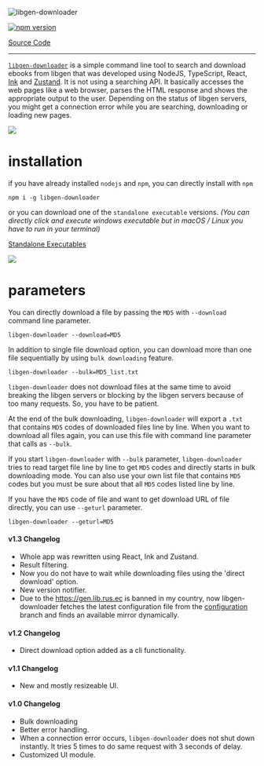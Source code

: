 ![libgen-downloader](https://raw.githubusercontent.com/obsfx/libgen-cli-downloader/gh-pages/media/logo-w.png)

[![npm version](https://badge.fury.io/js/libgen-downloader.svg)](https://badge.fury.io/js/libgen-downloader)

[Source Code](https://github.com/obsfx/libgen-downloader)

---

[`libgen-downloader`](https://github.com/obsfx/libgen-downloader) is a simple command line tool to search and download ebooks from libgen that was developed using NodeJS, TypeScript, React, [Ink](https://github.com/vadimdemedes/ink) and [Zustand](https://github.com/pmndrs/zustand). It is not using a searching API. It basically accesses the web pages like a web browser, parses the HTML response and shows the appropriate output to the user. Depending on the status of libgen servers, you might get a connection error while you are searching, downloading or loading new pages.


![](https://raw.githubusercontent.com/obsfx/libgen-cli-downloader/gh-pages/media/a.gif)

# installation

if you have already installed `nodejs` and `npm`, you can directly install with `npm`


```
npm i -g libgen-downloader
```

or you can download one of the `standalone executable` versions. *(You can directly click and execute windows executable but in macOS / Linux you have to run in your terminal)*

[Standalone Executables](https://github.com/obsfx/libgen-cli-downloader/releases)


![](https://raw.githubusercontent.com/obsfx/libgen-cli-downloader/gh-pages/media/b.gif)


# parameters

You can directly download a file by passing the `MD5` with `--download` command line parameter.


```
libgen-downloader --download=MD5
```

In addition to single file download option, you can download more than one file sequentially by using `bulk downloading` feature.


```
libgen-downloader --bulk=MD5_list.txt
```

`libgen-downloader` does not download files at the same time to avoid breaking the libgen servers or blocking by the libgen servers because of too many requests. So, you have to be patient.


At the end of the bulk downloading, `libgen-downloader` will export a `.txt` that contains `MD5` codes of downloaded files line by line. When you want to download all files again, you can use this file with command line parameter that calls as `--bulk`.


If you start `libgen-downloader` with `--bulk` parameter, `libgen-downloader` tries to read target file line by line to get `MD5` codes and directly starts in bulk downloading mode. You can also use your own list file that contains `MD5` codes but you must be sure about that all `MD5` codes listed line by line.


If you have the `MD5` code of file and want to get download URL of file directly, you can use `--geturl` parameter.


```
libgen-downloader --geturl=MD5
```

#### v1.3 Changelog

- Whole app was rewritten using React, Ink and Zustand.
- Result filtering.
- Now you do not have to wait while downloading files using the 'direct download' option.
- New version notifier.
- Due to the https://gen.lib.rus.ec is banned in my country, now libgen-downloader fetches the latest configuration file from the [configuration](https://github.com/obsfx/libgen-downloader/tree/configuration) branch and finds an available mirror dynamically.

#### v1.2 Changelog

- Direct download option added as a cli functionality.

#### v1.1 Changelog

- New and mostly resizeable UI.

#### v1.0 Changelog

- Bulk downloading
- Better error handling.
- When a connection error occurs, `libgen-downloader` does not shut down instantly. It tries 5 times to do same request with 3 seconds of delay.
- Customized UI module.
